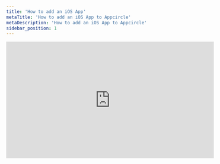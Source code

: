 ```yaml
---
title: 'How to add an iOS App'
metaTitle: 'How to add an iOS App to Appcircle'
metaDescription: 'How to add an iOS App to Appcircle'
sidebar_position: 1
---
```


<iframe width="560" height="315" src="https://www.youtube.com/embed/3ZorIciD7-o" title="YouTube video player" frameborder="0" allow="accelerometer; autoplay; clipboard-write; encrypted-media; gyroscope; picture-in-picture" allowfullscreen></iframe>